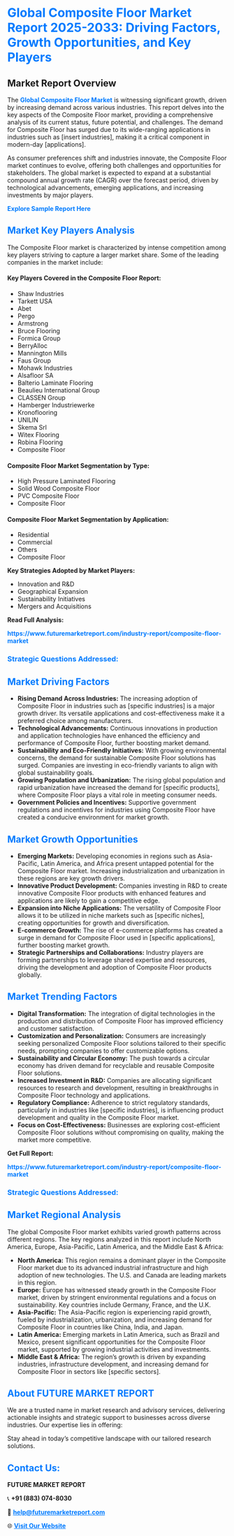 <h1 style="color: #007BFF;">Global Composite Floor Market Report 2025-2033: Driving Factors, Growth Opportunities, and Key Players</h1>

<section id="overview">
<h2>Market Report Overview</h2>
<p>The <a href="https://www.futuremarketreport.com/industry-report/composite-floor-market" style="color: #007BFF; text-decoration: none;"><strong>Global Composite Floor Market</strong></a> is witnessing significant growth, driven by increasing demand across various industries. This report delves into the key aspects of the Composite Floor market, providing a comprehensive analysis of its current status, future potential, and challenges. The demand for Composite Floor has surged due to its wide-ranging applications in industries such as [insert industries], making it a critical component in modern-day [applications].</p>
<p>As consumer preferences shift and industries innovate, the Composite Floor market continues to evolve, offering both challenges and opportunities for stakeholders. The global market is expected to expand at a substantial compound annual growth rate (CAGR) over the forecast period, driven by technological advancements, emerging applications, and increasing investments by major players.</p>
</section>

<section id="overview">
<p><a href="https://www.futuremarketreport.com/request-sample/reportId=89809" style="color: #007BFF; text-decoration: none;"><strong>Explore Sample Report Here</strong></a></p>
</section>

<section id="key-players">
<h2 style="color: #007BFF;">Market Key Players Analysis</h2>
<p>The Composite Floor market is characterized by intense competition among key players striving to capture a larger market share. Some of the leading companies in the market include:</p>
<h4>Key Players Covered in the Composite Floor Report:</h4>
<ul><li>Shaw Industries</li><li>Tarkett USA</li><li>Abet</li><li>Pergo</li><li>Armstrong</li><li>Bruce Flooring</li><li>Formica Group</li><li>BerryAlloc</li><li>Mannington Mills</li><li>Faus Group</li><li>Mohawk Industries</li><li>Alsafloor SA</li><li>Balterio Laminate Flooring</li><li>Beaulieu International Group</li><li>CLASSEN Group</li><li>Hamberger Industriewerke</li><li>Kronoflooring</li><li>UNILIN</li><li>Skema Srl</li><li>Witex Flooring</li><li>Robina Flooring</li><li>Composite Floor</li></ul>
<h4>Composite Floor Market Segmentation by Type:</h4>
<ul><li>High Pressure Laminated Flooring</li><li>Solid Wood Composite Floor</li><li>PVC Composite Floor</li><li>Composite Floor</li></ul>

<h4>Composite Floor Market Segmentation by Application:</h4>
<ul><li>Residential</li><li>Commercial</li><li>Others</li><li>Composite Floor</li></ul>
<p><strong>Key Strategies Adopted by Market Players:</strong></p>
<ul>
<li>Innovation and R&D</li>
<li>Geographical Expansion</li>
<li>Sustainability Initiatives</li>
<li>Mergers and Acquisitions</li>
</ul>
</section>

<section>
<p><strong>Read Full Analysis: </strong></p><a href="https://www.futuremarketreport.com/industry-report/composite-floor-market" style="color: #007BFF; text-decoration: none;"><strong>https://www.futuremarketreport.com/industry-report/composite-floor-market</strong></a>
<h3 style="color: #007BFF;">Strategic Questions Addressed:</h3>
</section>

<section id="driving-factors">
<h2 style="color: #007BFF;">Market Driving Factors</h2>
<ul>
<li><strong>Rising Demand Across Industries:</strong> The increasing adoption of Composite Floor in industries such as [specific industries] is a major growth driver. Its versatile applications and cost-effectiveness make it a preferred choice among manufacturers.</li>
<li><strong>Technological Advancements:</strong> Continuous innovations in production and application technologies have enhanced the efficiency and performance of Composite Floor, further boosting market demand.</li>
<li><strong>Sustainability and Eco-Friendly Initiatives:</strong> With growing environmental concerns, the demand for sustainable Composite Floor solutions has surged. Companies are investing in eco-friendly variants to align with global sustainability goals.</li>
<li><strong>Growing Population and Urbanization:</strong> The rising global population and rapid urbanization have increased the demand for [specific products], where Composite Floor plays a vital role in meeting consumer needs.</li>
<li><strong>Government Policies and Incentives:</strong> Supportive government regulations and incentives for industries using Composite Floor have created a conducive environment for market growth.</li>
</ul>
</section>

<section id="growth-opportunities">
<h2 style="color: #007BFF;">Market Growth Opportunities</h2>
<ul>
<li><strong>Emerging Markets:</strong> Developing economies in regions such as Asia-Pacific, Latin America, and Africa present untapped potential for the Composite Floor market. Increasing industrialization and urbanization in these regions are key growth drivers.</li>
<li><strong>Innovative Product Development:</strong> Companies investing in R&D to create innovative Composite Floor products with enhanced features and applications are likely to gain a competitive edge.</li>
<li><strong>Expansion into Niche Applications:</strong> The versatility of Composite Floor allows it to be utilized in niche markets such as [specific niches], creating opportunities for growth and diversification.</li>
<li><strong>E-commerce Growth:</strong> The rise of e-commerce platforms has created a surge in demand for Composite Floor used in [specific applications], further boosting market growth.</li>
<li><strong>Strategic Partnerships and Collaborations:</strong> Industry players are forming partnerships to leverage shared expertise and resources, driving the development and adoption of Composite Floor products globally.</li>
</ul>
</section>

<section id="trending-factors">
<h2 style="color: #007BFF;">Market Trending Factors</h2>
<ul>
<li><strong>Digital Transformation:</strong> The integration of digital technologies in the production and distribution of Composite Floor has improved efficiency and customer satisfaction.</li>
<li><strong>Customization and Personalization:</strong> Consumers are increasingly seeking personalized Composite Floor solutions tailored to their specific needs, prompting companies to offer customizable options.</li>
<li><strong>Sustainability and Circular Economy:</strong> The push towards a circular economy has driven demand for recyclable and reusable Composite Floor solutions.</li>
<li><strong>Increased Investment in R&D:</strong> Companies are allocating significant resources to research and development, resulting in breakthroughs in Composite Floor technology and applications.</li>
<li><strong>Regulatory Compliance:</strong> Adherence to strict regulatory standards, particularly in industries like [specific industries], is influencing product development and quality in the Composite Floor market.</li>
<li><strong>Focus on Cost-Effectiveness:</strong> Businesses are exploring cost-efficient Composite Floor solutions without compromising on quality, making the market more competitive.</li>
</ul>
</section>

<section>
<p><strong>Get Full Report: </strong></p><a href="https://www.futuremarketreport.com/industry-report/composite-floor-market" style="color: #007BFF; text-decoration: none;"><strong>https://www.futuremarketreport.com/industry-report/composite-floor-market</strong></a>
<h3 style="color: #007BFF;">Strategic Questions Addressed:</h3>
</section>


<section id="regional-analysis">
<h2 style="color: #007BFF;">Market Regional Analysis</h2>
<p>The global Composite Floor market exhibits varied growth patterns across different regions. The key regions analyzed in this report include North America, Europe, Asia-Pacific, Latin America, and the Middle East & Africa:</p>
<ul>
<li><strong>North America:</strong> This region remains a dominant player in the Composite Floor market due to its advanced industrial infrastructure and high adoption of new technologies. The U.S. and Canada are leading markets in this region.</li>
<li><strong>Europe:</strong> Europe has witnessed steady growth in the Composite Floor market, driven by stringent environmental regulations and a focus on sustainability. Key countries include Germany, France, and the U.K.</li>
<li><strong>Asia-Pacific:</strong> The Asia-Pacific region is experiencing rapid growth, fueled by industrialization, urbanization, and increasing demand for Composite Floor in countries like China, India, and Japan.</li>
<li><strong>Latin America:</strong> Emerging markets in Latin America, such as Brazil and Mexico, present significant opportunities for the Composite Floor market, supported by growing industrial activities and investments.</li>
<li><strong>Middle East & Africa:</strong> The region’s growth is driven by expanding industries, infrastructure development, and increasing demand for Composite Floor in sectors like [specific sectors].</li>
</ul>
</section>

<footer>
<h2 style="color: #007BFF;">About FUTURE MARKET REPORT</h2>
<p>We are a trusted name in market research and advisory services, delivering actionable insights and strategic support to businesses across diverse industries. Our expertise lies in offering:</p>

<p>Stay ahead in today’s competitive landscape with our tailored research solutions.</p>

<h2 style="color: #007BFF;">Contact Us:</h2>
<p><strong>FUTURE MARKET REPORT</strong></p>
<p>📞 <strong>+91 (883) 074-8030</strong></p>
<p>📧 <strong><a href="mailto:help@futuremarketreport.com" style="color: #007BFF;">help@futuremarketreport.com</a></strong></p>
<p>🌐 <strong><a href="https://www.futuremarketreport.com/" style="color: #007BFF;">Visit Our Website</a></strong></p>
</footer>